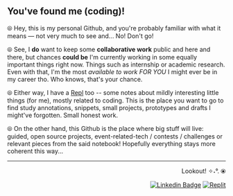## You've found me (coding)!

⦾ Hey, this is my personal Github, and you're probably familiar with what it means — not very much to see and... No! Don't go!

⦾ See, I **do** want to keep some **collaborative work** public and here and there, but chances **could be** I'm currently working in some equally important things right now. Things such as internship or academic research. Even with that, I'm the most *available to work FOR YOU* I might ever be in my career tho. Who knows, that's your chance.

⦾ Either way, I have a [Repl](https://replit.com/@sbohfm) too -- some notes about mildly interesting little things (for me), mostly related to coding. This is the place you want to go to find study annotations, snippets, small projects, prototypes and drafts I might've forgotten. Small honest work.

⦾ On the other hand, this Github is the place where big stuff will live: guided, open source projects, event-related-tech / contests / challenges or relevant pieces from the said notebook! Hopefully everything stays more coherent this way...

---

<div align="right">

  Lookout! ✧˖°. ⦿
  
  <a href="https://www.linkedin.com/in/lucasrgcruz/" >![Linkedin Badge](https://img.shields.io/badge/-black?style=flat&logo=Linkedin&logoColor=white)</a>
  <a href="https://replit.com/@sbohfm">![Replit](https://img.shields.io/badge/-black?style=flat&logo=Replit&logoColor=white)</a>
  
</div>
